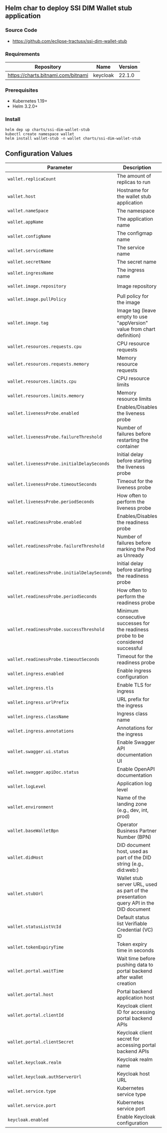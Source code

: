 ## Helm char to deploy SSI DIM Wallet stub application

### Source Code

* <https://github.com/eclipse-tractusx/ssi-dim-wallet-stub>

### Requirements

| Repository | Name | Version |
|------------|------|---------|
| https://charts.bitnami.com/bitnami | keycloak | 22.1.0 |

### Prerequisites
- Kubernetes 1.19+
- Helm 3.2.0+

### Install
```
helm dep up charts/ssi-dim-wallet-stub
kubectl create namespace wallet
helm install wallet-stub -n wallet charts/ssi-dim-wallet-stub
```

## Configuration Values

| Parameter                                | Description                                                                                                   | Default Value                                    |
|------------------------------------------|---------------------------------------------------------------------------------------------------------------|--------------------------------------------------|
| `wallet.replicaCount`                    | The amount of replicas to run                                                                                  | `1`                                              |
| `wallet.host`                            | Hostname for the wallet stub application                                                                                        | `localhost`                                      |
| `wallet.nameSpace`                       | The namespace                                                                                                  | `"wallet"`                                       |
| `wallet.appName`                         | The application name                                                                                           | `"ssi-dim-wallet-stub"`                          |
| `wallet.configName`                      | The configmap name                                                                                             | `"ssi-dim-wallet-config"`                        |
| `wallet.serviceName`                     | The service name                                                                                               | `"ssi-dim-wallet-service"`                       |
| `wallet.secretName`                      | The secret name                                                                                                | `"ssi-dim-wallet-secret"`                        |
| `wallet.ingressName`                     | The ingress name                                                                                               | `"ssi-dim-wallet-ingress"`                       |
| `wallet.image.repository`                | Image repository                                                                                               | `tractusx/managed-identity-wallet`               |
| `wallet.image.pullPolicy`                | Pull policy for the image                                                                                      | `IfNotPresent`                                   |
| `wallet.image.tag`                       | Image tag (leave empty to use "appVersion" value from chart definition)                                         | `""`                                             |
| `wallet.resources.requests.cpu`          | CPU resource requests                                                                                          | `250m`                                           |
| `wallet.resources.requests.memory`       | Memory resource requests                                                                                       | `512Mi`                                          |
| `wallet.resources.limits.cpu`            | CPU resource limits                                                                                            | `500m`                                           |
| `wallet.resources.limits.memory`         | Memory resource limits                                                                                         | `1Gi`                                            |
| `wallet.livenessProbe.enabled`           | Enables/Disables the liveness probe                                                                            | `true`                                           |
| `wallet.livenessProbe.failureThreshold`  | Number of failures before restarting the container                                                             | `3`                                              |
| `wallet.livenessProbe.initialDelaySeconds` | Initial delay before starting the liveness probe                                                               | `20`                                             |
| `wallet.livenessProbe.timeoutSeconds`    | Timeout for the liveness probe                                                                                 | `15`                                             |
| `wallet.livenessProbe.periodSeconds`     | How often to perform the liveness probe                                                                        | `5`                                              |
| `wallet.readinessProbe.enabled`          | Enables/Disables the readiness probe                                                                           | `true`                                           |
| `wallet.readinessProbe.failureThreshold` | Number of failures before marking the Pod as Unready                                                           | `3`                                              |
| `wallet.readinessProbe.initialDelaySeconds` | Initial delay before starting the readiness probe                                                             | `30`                                             |
| `wallet.readinessProbe.periodSeconds`    | How often to perform the readiness probe                                                                       | `5`                                              |
| `wallet.readinessProbe.successThreshold` | Minimum consecutive successes for the readiness probe to be considered successful                              | `1`                                              |
| `wallet.readinessProbe.timeoutSeconds`   | Timeout for the readiness probe                                                                                | `5`                                              |
| `wallet.ingress.enabled`                 | Enable ingress configuration                                                                                   | `false`                                          |
| `wallet.ingress.tls`                     | Enable TLS for ingress                                                                                          | `false`                                          |
| `wallet.ingress.urlPrefix`               | URL prefix for the ingress                                                                                     | `/`                                              |
| `wallet.ingress.className`               | Ingress class name                                                                                             | `nginx`                                          |
| `wallet.ingress.annotations`             | Annotations for the ingress                                                                                    | `{}`                                             |
| `wallet.swagger.ui.status`               | Enable Swagger API documentation UI                                                                            | `true`                                           |
| `wallet.swagger.apiDoc.status`           | Enable OpenAPI documentation                                                                                   | `true`                                           |
| `wallet.logLevel`                        | Application log level                                                                                          | `"debug"`                                        |
| `wallet.environment`                     | Name of the landing zone (e.g., dev, int, prod)                                                                | `"default"`                                      |
| `wallet.baseWalletBpn`                   | Operator Business Partner Number (BPN)                                                                         | `"BPNL000000000000"`                             |
| `wallet.didHost`                         | DID document host, used as part of the DID string (e.g., did:web:<didHost>)                                     | `"localhost"`                                    |
| `wallet.stubUrl`                         | Wallet stub server URL, used as part of the presentation query API in the DID document                          | `"http://localhost"`                             |
| `wallet.statusListVcId`                  | Default status list Verifiable Credential (VC) ID                                                              | `"8a6c7486-1e1f-4555-bdd2-1a178182651e"`         |
| `wallet.tokenExpiryTime`                 | Token expiry time in seconds                                                                                   | `"5"`                                            |
| `wallet.portal.waitTime`                 | Wait time before pushing data to portal backend after wallet creation                                           | `60`                                             |
| `wallet.portal.host`                     | Portal backend application host                                                                                | `"http://localhost"`                             |
| `wallet.portal.clientId`                 | Keycloak client ID for accessing portal backend APIs                                                           | `"client_id"`                                    |
| `wallet.portal.clientSecret`             | Keycloak client secret for accessing portal backend APIs                                                       | `"client_secret"`                                |
| `wallet.keycloak.realm`                  | Keycloak realm name                                                                                            | `"CX-Central"`                                   |
| `wallet.keycloak.authServerUrl`          | Keycloak host URL                                                                                              | `"http://localhost:28080/auth"`                  |
| `wallet.service.type`                    | Kubernetes service type                                                                                        | `ClusterIP`                                      |
| `wallet.service.port`                    | Kubernetes service port                                                                                        | `8080`                                           |
| `keycloak.enabled`                       | Enable Keycloak configuration                                                                                  | `false`                                          |
